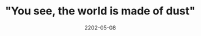 ---
title: '"You see, the world is made of dust"'
date: 2202-05-08
linked:
  - _fragments/she-ran-her-hand-down-the-monitor.md
tags:
  - Fragment
  - Lofty Thoughts
---